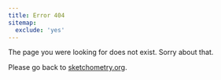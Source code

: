 ```yaml
---
title: Error 404
sitemap:
  exclude: 'yes'
---
```


<style>
.content {
    text-align: center;
    font-size: 120%;
}
</style>

<div class="sketcho sketcho-alert-triangle sketcho-xxl mb-3"></div>

The page you were looking for does not exist. Sorry about that.

Please go back to [sketchometry.org](/).